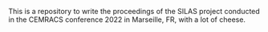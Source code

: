 This is a repository to write the proceedings of the SILAS project conducted in the CEMRACS conference 2022 in Marseille, FR, with a lot of cheese.
